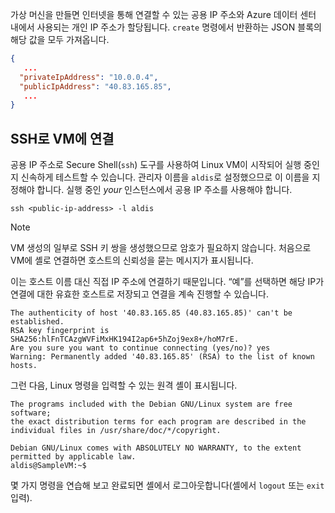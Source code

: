 가상 머신을 만들면 인터넷을 통해 연결할 수 있는 공용 IP 주소와 Azure 데이터 센터 내에서 사용되는 개인 IP 주소가 할당됩니다. `create` 명령에서 반환하는 JSON 블록의 해당 값을 모두 가져옵니다.

```json
{
   ...
  "privateIpAddress": "10.0.0.4",
  "publicIpAddress": "40.83.165.85",
   ...
}
```

## <a name="connecting-to-the-vm-with-ssh"></a>SSH로 VM에 연결

공용 IP 주소로 Secure Shell(`ssh`) 도구를 사용하여 Linux VM이 시작되어 실행 중인지 신속하게 테스트할 수 있습니다. 관리자 이름을 `aldis`로 설정했으므로 이 이름을 지정해야 합니다. 실행 중인 _your_ 인스턴스에서 공용 IP 주소를 사용해야 합니다.

```azurecli
ssh <public-ip-address> -l aldis
```

> [!NOTE]
> VM 생성의 일부로 SSH 키 쌍을 생성했으므로 암호가 필요하지 않습니다. 처음으로 VM에 셸로 연결하면 호스트의 신뢰성을 묻는 메시지가 표시됩니다. 
> 
> 이는 호스트 이름 대신 직접 IP 주소에 연결하기 때문입니다. “예”를 선택하면 해당 IP가 연결에 대한 유효한 호스트로 저장되고 연결을 계속 진행할 수 있습니다.

```output
The authenticity of host '40.83.165.85 (40.83.165.85)' can't be established.
RSA key fingerprint is SHA256:hlFnTCAzgWVFiMxHK194I2ap6+5hZoj9ex8+/hoM7rE.
Are you sure you want to continue connecting (yes/no)? yes
Warning: Permanently added '40.83.165.85' (RSA) to the list of known hosts.
```

그런 다음, Linux 명령을 입력할 수 있는 원격 셸이 표시됩니다.

```output
The programs included with the Debian GNU/Linux system are free software;
the exact distribution terms for each program are described in the
individual files in /usr/share/doc/*/copyright.

Debian GNU/Linux comes with ABSOLUTELY NO WARRANTY, to the extent
permitted by applicable law.
aldis@SampleVM:~$
```

몇 가지 명령을 연습해 보고 완료되면 셸에서 로그아웃합니다(셸에서 `logout` 또는 `exit` 입력).